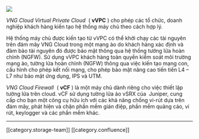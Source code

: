 ![](images/storage/image2019-5-23_22-32-38.png)

 _VNG Cloud Virtual Private Cloud_  ( **vVPC** ) cho phép các tổ chức, doanh nghiệp khách hàng kiến tạo hệ thống máy chủ theo cách hợp lý.

Hệ thống máy chủ được kiến tạo từ vVPC có thể khởi chạy các tài nguyên trên đám mây VNG Cloud trong một mạng ảo do khách hàng xác định và đảm bảo tài nguyên đó được bảo mật thông qua hệ thống tường lửa hoàn chỉnh (NGFW). Sử dụng vVPC khách hàng toàn quyền kiểm soát môi trường mạng ảo, tường lửa hoàn chỉnh (NGFW) thông qua việc kiến tạo mạng con, cấu hình cho phép kết nối mạng, cho phép bảo mật nâng cao tiến tiến L4 – L7 như bảo mật ứng dụng, IPS và UTM.



 _VNG Cloud Firewall_  ( **vCF** ) là một máy chủ dành riêng cho việc thiết lập tường lửa trên cloud. vCF sử dụng tường lửa ảo vSRX của  Juniper, cung cấp cho bạn một công cụ hữu ích với các khả năng chống vi-rút dựa trên đám mây, phát hiện và chặn phần mềm gián điệp, phần mềm quảng cáo, vi rút, keylogger và các phần mềm khác.



*****

[[category.storage-team]] 
[[category.confluence]] 

